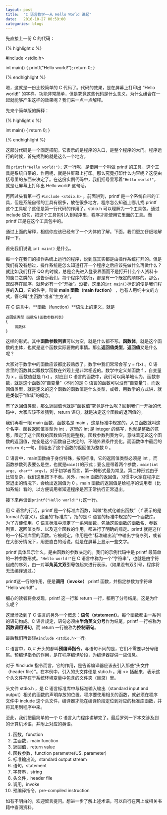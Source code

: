 ```yaml
---
layout:	post
title:	"C 语言教学——从 Hello World 讲起"
date:	2016-10-27 00:59:00
categories:	blogs
---
```


先直接上一份 C 的代码：

{% highlight c %}

#include <stdio.h>

int main()
{
    printf("Hello world!");
    return 0;
}

{% endhighlight %}

嗯，这就是一份比较简单的 C 代码了。代码的效果，是在屏幕上打印出 “Hello world!” 的字样。功能非常简单，但是究竟这些代码是什么含义，为什么组合在一起就能够产生这样的效果呢？我们来一点一点解释。

先来个简单版的解释：

{% highlight c %}

int main()
{
    return 0;
}

{% endhighlight %}

这部分代码是一个固定搭配。它表示的是程序的入口，是整个程序的大门。程序运行的时候，首先找到的就是这么一个地方。

而 ``printf("Hello world!");`` 这一行呢，是借用一个叫做 printf 的工具，这个工具是系统自带的，作用呢，就是往屏幕上打印。那么究竟打印什么内容呢？这便由括号里的东西来决定了。在这份实例代码中，我们括号里写着``"Hello world!"``，就是让屏幕上打印出 Hello world! 这句话。

再回过头看第一行 ``#include <stdio.h>`` 。前面讲到，printf 是一个系统自带的工具，但是系统自带的工具有很多，放在很多地方，程序怎么知道上哪儿找 printf 这个工具呢？这便是第一行代码的作用了。stdio.h 可以理解为一个工具包。通过 include 语句，把这个工具包引入到程序里，程序才能使用它里面的工具。而 printf 正是在这个工具包中的。

通过上面的解释，相信你应该已经有了一个大体的了解。下面，我们更加仔细地解释一下。

首先我们说说 ``int main()`` 是什么。

每一个在我们的操作系统上运行的程序，说到底其实都是由操作系统打开的。但是我们有没有想过，操作系统是怎么知道打开一个程序之后应该先做什么再做什么？就比如我们打开 QQ 的时候，总是会先进入登录界面而不是打开什么个人资料卡的窗口之类的，这告诉我们，每个程序的执行，都是有一个既定的顺序的。那么，既然存在顺序，就势必有一个“开始”。没错，这里的``int main()``标识的便是我们程序的**入口**，它的名字，叫做 **main 函数（main fuction）** ，也有人用纯中文的方式，管它叫“主函数”或者“主方法”。

在 C 语言中，**函数（function）**语法上的定义，就是

```
返回值类型 函数名(函数参数列表)
{
    函数体
}
```

这样的形式。其中**函数参数列表**可以为空，就是什么都不写。**函数体**，就是这个函数的主体，也就是这个函数实际要做的事情。那么**返回值类型**，**返回值**又是什么呢？

大家对于数学中的函数应该都比较熟悉了。数学中我们常常会写 y = f(x) 。C 语言里的函数其实跟数学函数在外观上是非常相近的。数学中定义某函数 f ，自变量为 x ，函数值就是 f(x) 。对应到 C 语言的函数中，我们可以简单地认为，函数参数，就是这个函数的“自变量”（不同的是 C 语言的函数可以没有“自变量”），而返回值类型，就是定义的这个函数的函数值是什么类型，或者，用数学的方式讲，就是**类似**于“值域”的概念。

有了返回值类型，那么返回值也就是“函数值”究竟是什么呢？回到我们一开始的代码中，大家应该不难猜到，return 语句，就是决定这个函数的返回值的。

我们再看一眼 main 函数，函数名是 main ，这是标准中规定的，入口函数就叫这个名字。函数返回值类型为 int ，这里的 int 是 integer 的缩写，也就是整数的意思，限定了这个函数的函数值只能是整数。函数参数列表为空，意味着无论这个函数的返回值，完全是这个函数自己决定的，不随外界条件变化。而函数体中最后的``return 0;``一句，则给出了这个函数的返回值为整数 0 。

C 语言中，main函数由于身份特殊，按照标准，它的返回值类型必须是 int ，而函数参数列表要么是空，也就是``main()``的形式；要么是带着两个参数，``main(int argc, char** argv)``。对于初学者而言，第一种形式最为常见。第二种形式由于比较复杂，我们这里按下不表。另外，main 函数的返回值，习惯中大家在程序正常退出的情况下，会给出返回值为 0 。main 函数的返回值是给程序的调用者（比如系统）看的，以方便调用者知道程序是否正常执行正常退出。

接下来再谈谈``printf("Hello world!");``这一行。

用 C 语言的行话，printf 是一个标准库函数，叫做“格式化输出函数”（ f 表示的是 format 的含义）。这里的“标准库”，指的是 C 语言的标准中规定的一个函数库。为了方便使用，C 语言标准中规定了一系列函数，包括这些函数的函数名、参数列表、返回值类型、以及这个函数的作用，都进行了明确的规定。printf 就是这样的一个标准库里的函数。它被规定，作用是往“标准输出流”中输出字符序列，或者在大部分情况下，用更直白的话说，就是在屏幕上显示一些文字。

printf 具体显示什么，是由函数的参数决定的。我们的示例代码中是 printf 最简单的一种参数形式。``"Hello world!"``在 C 语言中称为一个“字符串”，也就是由字符组成的序列，由一对**半角英文双引号**包起来进行表示。（如果没有双引号，程序将无法编译通过。）

printf这一行的作用，便是**调用（invoke）** printf 函数，并指定参数为字符串 "Hello world!" 。

细心的读者将会发现，printf 这一行和 return 一行，都用了分号结尾。这是为什么呢？

这里涉及到了 C 语言的另外一个概念：**语句（statement）**。每个函数都由一系列的语句构成。C 语言规定，语句必须由**半角英文分号**作为结尾。printf 一行被称为**函数调用语句**，而 return 一行被称为**控制语句**。

最后我们再谈谈``#include <stdio.h>``一行。

C 语言中，以 # 开头的都叫**预编译指令**，与语句不同的是，它们不需要以分号结尾。预编译指令的作用，是在程序编译阶段，为编译器提供一些信息。

对于 #include 指令而言，它的作用，是告诉编译器应该去引入那些“头文件（header file）”。在本例中，引入的头文件便是 stdio.h 。用 <> 括起来，表示这个头文件存在于系统环境变量中包含的文件夹（目录）里。

头文件 stdio.h ，是 C 语言标准库中与标准输入输出（standard input and output）相关的函数的声明存放的位置。程序要使用相关的函数，就必须在程序文件中 include 这个头文件，编译器才能在编译阶段定位到对应的标准库函数，并将其用到程序中来。

至此，我们把最简单的一个 C 语言入门程序讲解完了。最后罗列一下本文涉及到的计算机术语，并附上对应的英语。

1. 函数，function
2. 主函数，main function
3. 返回值，return value
4. 函数参数，function parametre(US. parameter)
5. 标准输出流，standard output stream
6. 语句，statement
7. 字符串，string
8. 头文件，header file
9. 调用，invoke
10. 预编译指令，pre-compiled instruction

如有不明白的，欢迎留言提问。想进一步了解上述术语，可以自行在网上或相关书籍中查阅资料。